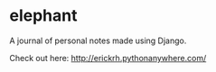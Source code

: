 # elephant
A journal of personal notes made using Django.

Check out here: http://erickrh.pythonanywhere.com/
